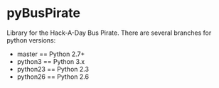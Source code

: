 pyBusPirate
===========

Library for the Hack-A-Day Bus Pirate. There are several branches for python versions:
* master == Python 2.7+
* python3 == Python 3.x
* python23 == Python 2.3
* python26 == Python 2.6
